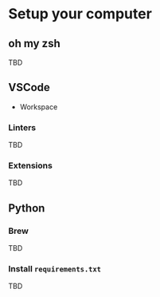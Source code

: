 # Setup your computer

## oh my zsh

TBD

## VSCode

* Workspace

### Linters

TBD

### Extensions

TBD

## Python

### Brew

TBD

### Install `requirements.txt`

TBD


